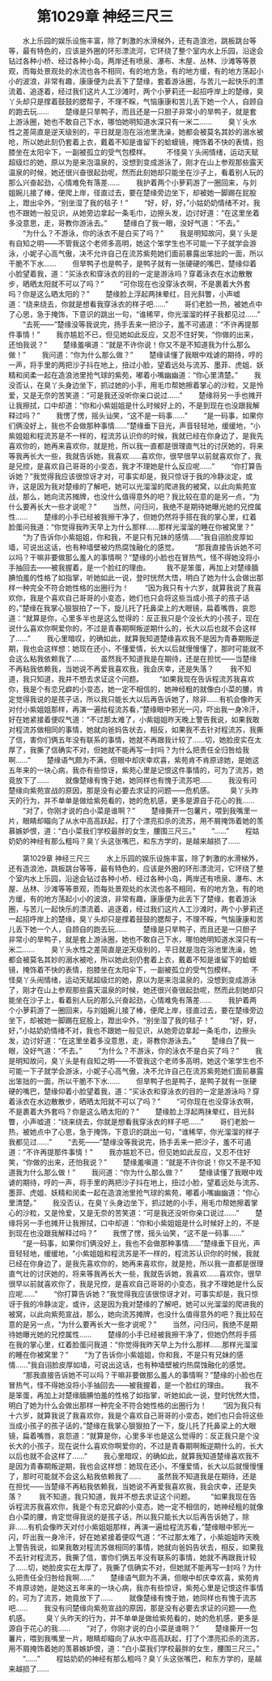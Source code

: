 # 　　第1029章 神经三尺三
　　水上乐园的娱乐设施丰富，除了刺激的水滑梯外，还有造浪池，跳板跳台等等，最有特色的，应该是外圈的环形漂流河，它环绕了整个室内水上乐园，沿途会钻过各种小桥、经过各种小岛，两岸还有喷泉、瀑布、木屋、丛林、沙滩等等景观，而每处景观处的水流也各不相同，有的地方急，有的地方缓，有的地方荡起小小的波浪，非常有趣，康康便为此丢下了楚缘，套着游泳圈，与苦儿一起快乐的漂流着、追逐着，经过我们这片人工沙滩时，两个小萝莉还一起招呼岸上的楚缘，臭丫头却只是撑着鼓鼓的腮帮子，不理不睬，气恼康康和苦儿丢下她一个人，自顾自的跑去玩……
　　楚缘是只旱鸭子，而且还是一只胆子非常小的旱鸭子，就是套上游泳圈，她也不敢自己下水，哪怕她明知道水深只有一米二……
　　臭丫头水性之差简直是逆天级别的，平日就是泡在浴池里洗澡，她都会被莫名其妙的溺水被呛，所以她此刻仍套着上衣，戴着不知是谁留下的蛤蟆镜，掩饰着不快的表情，抱膝坐在太阳伞下，一副被孤立的受气包模样。
　　不怪臭丫头闹情绪，运动天赋超级烂的她，原以为是来泡温泉的，没想到变成游泳了，刚才在山上参观那些露天温泉的时候，她还很兴奋很起劲呢，然而此刻她却只能坐在沙子上，看着别人玩的那么兴奋起劲，心情难免有落差……
　　我护着两个小萝莉游了一圈回来，与刘姐婉儿接了棒，便爬上岸，径直过去，要在楚缘旁边坐下，却被她一脚踢在屁股上，蹬出伞外，“别坐湿了我的毯子！”
　　“好，好，好，”小姑奶奶情绪不对，我也不跟她一般见识，从她旁边拿起一条毛巾，边擦头发，边讨好道：“在这里坐着多没意思，走，哥教你游泳去。”
　　楚缘白了我一眼，没好气道：“不去。”
　　“为什么？不游泳，你的泳衣不是白买了吗？”
　　我是明知故问，臭丫头是有自知之明——不管我这个老师多高明，她这个笨学生也不可能一下子就学会游泳，小妮子心高气傲，决不允许自己在流苏紫苑她们面前暴露出笨拙的一面，所以干脆不下水……
　　但旱鸭子也是鸭子，是鸭子就有一张硬硬的嘴巴，楚缘仰着小脸望着我，道：“买泳衣和穿泳衣的目的一定是游泳吗？穿着泳衣在水边散散步，晒晒太阳就不可以了吗？”
　　“可你现在也没穿泳衣啊，不是裹着大外套吗？你是这么晒太阳的？”
　　楚缘脸上浮起两抹晕红，目光斜瞥，小声嘘道：“绕来绕去，你就是想看我穿泳衣的样子吧……”
　　哥们老脸一热，被她点中了心思，急于掩饰，下意识的跳出一句，“谁稀罕，你光溜溜的样子我都见过……”
　　“去死——”楚缘没等我说完，扬手丢来一把沙子，羞不可遏道：“不许再提那件事情！”
　　我亦尴尬不已，但见她如此反应，又忍不住好笑，“你做的出来，还怕我说？”
　　楚缘羞嗔道：“就是不许你说！你又不是不知道我为什么那么做！”
　　我问道：“你为什么那么做？”
　　楚缘读懂了我眼中戏谑的期待，哼的一声，将手里的两把沙子抖在地上，扭过小脸，望着远处与流苏、墨菲、虎姐、妖精和闵柔一起在造浪池里抢气球的紫苑，嘟着小嘴幽幽道：“你心里清楚。”
　　我没否认，在臭丫头身边坐下，抓过她的小手，用毛巾帮她擦着掌心的沙粒，又是怜爱，又是无奈的苦笑道：“可是我还没听你亲口说过……”
　　楚缘将另一手也摊开让我擦拭，口中却道：“你和小紫姐姐是什么时候好上的，不是到现在也没跟我解释过吗？”
　　我愣了愣，摇头讪笑，“这不是一码事……”
　　“是一码事，如果你们俩没好上，我也不会做那种事情……”楚缘垂下目光，声音轻轻地，缓缓地，“小紫姐姐和程流苏是不一样的，程流苏认识你的时候，我就已经在你身边了，是我先喜欢你的，她再来喜欢你，就是抢，所以我一直都是很理直气壮的讨厌她的，将来等我再长大一些，我就告诉她，我喜欢……喜欢你，很早很早以前就喜欢你了，我是兄控，是喜欢自己哥哥的小变态，我才不理她是什么反应呢……”
　　“你打算告诉她？”我觉得我应该很惊讶才对，可事实却是，我只惊讶于我的冷静淡定，或许，这是因为我对楚缘的了解吧，她可以光溜溜的爬进我的被窝，以此向紫苑宣战，那么，她向流苏摊牌，也没什么值得意外的吧？我比较在意的是另一点，“为什么要再长大一些才说呢？”
　　当然，问归问，我绝不是期待她曝光她的兄控属性……
　　楚缘的小手已经被我擦干净了，但她仍然将手搭在我的掌心里，红着脸蛋问我道：“你觉得我昨天早上为什么那样……那样光溜溜的睡在你被窝里？”
　　“为了告诉你小紫姐姐，你和我，不是只有兄妹的感情……”我自诩脸皮厚如墙，可说出这话，也有种墙壁被灼热腐蚀融化的感觉。
　　“那我直接告诉她不可以吗？干嘛非要做那么羞人的事情啊？”楚缘的小脸也在冒热气，怪不得她没将小手抽回去——被我握着，是一个脸红的理由。
　　我不是笨蛋，再加上对楚缘腼腆怕羞的性格了如指掌，听她如此一说，登时恍然大悟，明白了她为什么会做出那样一种完全不符合她性格的出圈行为！
　　“因为我只有十六岁，就算我说了我喜欢你，我是个喜欢自己哥哥的小变态，她们也只会将这些当成小孩子的孩子话的，”楚缘在我掌心狠狠拍了一下，旋儿托了托鼻梁上的大眼镜，扁着嘴唇，哀怨道：“就算是你，心里多半也是这么觉得的：反正我只是个没长大的小孩子，现在说什么喜欢你啊爱你的，不过是青春期啊叛逆期什么的，长大以后也就不会这样了……”
　　我心里暗叹，的确如此，就算我知道楚缘喜欢我不是因为青春期叛逆期，我也会这样想：她现在还小，不懂爱情，长大以后就慢慢懂了，那时可能就不会这么粘我依赖我了……
　　虽然我不知道我是在期待，还是在担忧——当楚缘不再粘我依赖我，当她说不再爱我喜欢我，我会庆幸，还是失落？
　　我不知道，我只知道，我并不想去求证这个问题。
　　“如果我现在告诉程流苏我喜欢你，我是个有恋兄癖的小变态，她一定不相信的，她神经粗的就像白小菜的腰，肯定觉得我说的是孩子话，所以我只能长大以后再告诉她了，除非……有机会像昨天对付小紫姐姐那样，再演一遍给程流苏看，”楚缘眼中邪光一闪，吓出我一身冷汗，好在她紧接着便叹气道：“不过那太难了，小紫姐姐昨天晚上警告我说，如果我敢对程流苏做相同的事情，她就向爸妈告状去，相反，如果我不去针对程流苏，我撕了信，害你们俩五年没有联系的事情，她就不再跟我计较了……切，她脸皮实在太厚了，我撕了信确实不对，但她就不能再写一封吗？为什么把责任全归咎给我啊……”
　　楚缘语气颇为不满，但眼中却庆幸欢喜，紫苑肯不肯原谅她，是她这五年来的一块心病，我亦有些惊讶，紫苑心里是记恨这件事情的，可为了流苏，她竟放下了……
　　就像楚缘有愧于她，她同样也有愧于流苏吧……
　　我没有问楚缘向紫苑宣战的原因，那是没有必要去求证的问题——危机感。
　　臭丫头昨天的行为，并不单单是做给紫苑看的，她的危机感，更多是源自于花心的我……
　　“对了，你刚才说的白小菜是谁啊？”
　　楚缘撕开一包薯片，喂到我嘴里一片，眼睛却瞄向了从水中高高跃起，打了个漂亮扣杀的流苏，用不屑掩饰着她的羡慕嫉妒恨，道：“白小菜我们学校最胖的女生，腰围三尺三。”
　　“……”
　　程姑奶奶的神经有那么粗吗？臭丫头这张嘴巴，和东方学的，是越来越损了……

　　第1029章 神经三尺三
　　水上乐园的娱乐设施丰富，除了刺激的水滑梯外，还有造浪池，跳板跳台等等，最有特色的，应该是外圈的环形漂流河，它环绕了整个室内水上乐园，沿途会钻过各种小桥、经过各种小岛，两岸还有喷泉、瀑布、木屋、丛林、沙滩等等景观，而每处景观处的水流也各不相同，有的地方急，有的地方缓，有的地方荡起小小的波浪，非常有趣，康康便为此丢下了楚缘，套着游泳圈，与苦儿一起快乐的漂流着、追逐着，经过我们这片人工沙滩时，两个小萝莉还一起招呼岸上的楚缘，臭丫头却只是撑着鼓鼓的腮帮子，不理不睬，气恼康康和苦儿丢下她一个人，自顾自的跑去玩……
　　楚缘是只旱鸭子，而且还是一只胆子非常小的旱鸭子，就是套上游泳圈，她也不敢自己下水，哪怕她明知道水深只有一米二……
　　臭丫头水性之差简直是逆天级别的，平日就是泡在浴池里洗澡，她都会被莫名其妙的溺水被呛，所以她此刻仍套着上衣，戴着不知是谁留下的蛤蟆镜，掩饰着不快的表情，抱膝坐在太阳伞下，一副被孤立的受气包模样。
　　不怪臭丫头闹情绪，运动天赋超级烂的她，原以为是来泡温泉的，没想到变成游泳了，刚才在山上参观那些露天温泉的时候，她还很兴奋很起劲呢，然而此刻她却只能坐在沙子上，看着别人玩的那么兴奋起劲，心情难免有落差……
　　我护着两个小萝莉游了一圈回来，与刘姐婉儿接了棒，便爬上岸，径直过去，要在楚缘旁边坐下，却被她一脚踢在屁股上，蹬出伞外，“别坐湿了我的毯子！”
　　“好，好，好，”小姑奶奶情绪不对，我也不跟她一般见识，从她旁边拿起一条毛巾，边擦头发，边讨好道：“在这里坐着多没意思，走，哥教你游泳去。”
　　楚缘白了我一眼，没好气道：“不去。”
　　“为什么？不游泳，你的泳衣不是白买了吗？”
　　我是明知故问，臭丫头是有自知之明——不管我这个老师多高明，她这个笨学生也不可能一下子就学会游泳，小妮子心高气傲，决不允许自己在流苏紫苑她们面前暴露出笨拙的一面，所以干脆不下水……
　　但旱鸭子也是鸭子，是鸭子就有一张硬硬的嘴巴，楚缘仰着小脸望着我，道：“买泳衣和穿泳衣的目的一定是游泳吗？穿着泳衣在水边散散步，晒晒太阳就不可以了吗？”
　　“可你现在也没穿泳衣啊，不是裹着大外套吗？你是这么晒太阳的？”
　　楚缘脸上浮起两抹晕红，目光斜瞥，小声嘘道：“绕来绕去，你就是想看我穿泳衣的样子吧……”
　　哥们老脸一热，被她点中了心思，急于掩饰，下意识的跳出一句，“谁稀罕，你光溜溜的样子我都见过……”
　　“去死——”楚缘没等我说完，扬手丢来一把沙子，羞不可遏道：“不许再提那件事情！”
　　我亦尴尬不已，但见她如此反应，又忍不住好笑，“你做的出来，还怕我说？”
　　楚缘羞嗔道：“就是不许你说！你又不是不知道我为什么那么做！”
　　我问道：“你为什么那么做？”
　　楚缘读懂了我眼中戏谑的期待，哼的一声，将手里的两把沙子抖在地上，扭过小脸，望着远处与流苏、墨菲、虎姐、妖精和闵柔一起在造浪池里抢气球的紫苑，嘟着小嘴幽幽道：“你心里清楚。”
　　我没否认，在臭丫头身边坐下，抓过她的小手，用毛巾帮她擦着掌心的沙粒，又是怜爱，又是无奈的苦笑道：“可是我还没听你亲口说过……”
　　楚缘将另一手也摊开让我擦拭，口中却道：“你和小紫姐姐是什么时候好上的，不是到现在也没跟我解释过吗？”
　　我愣了愣，摇头讪笑，“这不是一码事……”
　　“是一码事，如果你们俩没好上，我也不会做那种事情……”楚缘垂下目光，声音轻轻地，缓缓地，“小紫姐姐和程流苏是不一样的，程流苏认识你的时候，我就已经在你身边了，是我先喜欢你的，她再来喜欢你，就是抢，所以我一直都是很理直气壮的讨厌她的，将来等我再长大一些，我就告诉她，我喜欢……喜欢你，很早很早以前就喜欢你了，我是兄控，是喜欢自己哥哥的小变态，我才不理她是什么反应呢……”
　　“你打算告诉她？”我觉得我应该很惊讶才对，可事实却是，我只惊讶于我的冷静淡定，或许，这是因为我对楚缘的了解吧，她可以光溜溜的爬进我的被窝，以此向紫苑宣战，那么，她向流苏摊牌，也没什么值得意外的吧？我比较在意的是另一点，“为什么要再长大一些才说呢？”
　　当然，问归问，我绝不是期待她曝光她的兄控属性……
　　楚缘的小手已经被我擦干净了，但她仍然将手搭在我的掌心里，红着脸蛋问我道：“你觉得我昨天早上为什么那样……那样光溜溜的睡在你被窝里？”
　　“为了告诉你小紫姐姐，你和我，不是只有兄妹的感情……”我自诩脸皮厚如墙，可说出这话，也有种墙壁被灼热腐蚀融化的感觉。
　　“那我直接告诉她不可以吗？干嘛非要做那么羞人的事情啊？”楚缘的小脸也在冒热气，怪不得她没将小手抽回去——被我握着，是一个脸红的理由。
　　我不是笨蛋，再加上对楚缘腼腆怕羞的性格了如指掌，听她如此一说，登时恍然大悟，明白了她为什么会做出那样一种完全不符合她性格的出圈行为！
　　“因为我只有十六岁，就算我说了我喜欢你，我是个喜欢自己哥哥的小变态，她们也只会将这些当成小孩子的孩子话的，”楚缘在我掌心狠狠拍了一下，旋儿托了托鼻梁上的大眼镜，扁着嘴唇，哀怨道：“就算是你，心里多半也是这么觉得的：反正我只是个没长大的小孩子，现在说什么喜欢你啊爱你的，不过是青春期啊叛逆期什么的，长大以后也就不会这样了……”
　　我心里暗叹，的确如此，就算我知道楚缘喜欢我不是因为青春期叛逆期，我也会这样想：她现在还小，不懂爱情，长大以后就慢慢懂了，那时可能就不会这么粘我依赖我了……
　　虽然我不知道我是在期待，还是在担忧——当楚缘不再粘我依赖我，当她说不再爱我喜欢我，我会庆幸，还是失落？
　　我不知道，我只知道，我并不想去求证这个问题。
　　“如果我现在告诉程流苏我喜欢你，我是个有恋兄癖的小变态，她一定不相信的，她神经粗的就像白小菜的腰，肯定觉得我说的是孩子话，所以我只能长大以后再告诉她了，除非……有机会像昨天对付小紫姐姐那样，再演一遍给程流苏看，”楚缘眼中邪光一闪，吓出我一身冷汗，好在她紧接着便叹气道：“不过那太难了，小紫姐姐昨天晚上警告我说，如果我敢对程流苏做相同的事情，她就向爸妈告状去，相反，如果我不去针对程流苏，我撕了信，害你们俩五年没有联系的事情，她就不再跟我计较了……切，她脸皮实在太厚了，我撕了信确实不对，但她就不能再写一封吗？为什么把责任全归咎给我啊……”
　　楚缘语气颇为不满，但眼中却庆幸欢喜，紫苑肯不肯原谅她，是她这五年来的一块心病，我亦有些惊讶，紫苑心里是记恨这件事情的，可为了流苏，她竟放下了……
　　就像楚缘有愧于她，她同样也有愧于流苏吧……
　　我没有问楚缘向紫苑宣战的原因，那是没有必要去求证的问题——危机感。
　　臭丫头昨天的行为，并不单单是做给紫苑看的，她的危机感，更多是源自于花心的我……
　　“对了，你刚才说的白小菜是谁啊？”
　　楚缘撕开一包薯片，喂到我嘴里一片，眼睛却瞄向了从水中高高跃起，打了个漂亮扣杀的流苏，用不屑掩饰着她的羡慕嫉妒恨，道：“白小菜我们学校最胖的女生，腰围三尺三。”
　　“……”
　　程姑奶奶的神经有那么粗吗？臭丫头这张嘴巴，和东方学的，是越来越损了……
